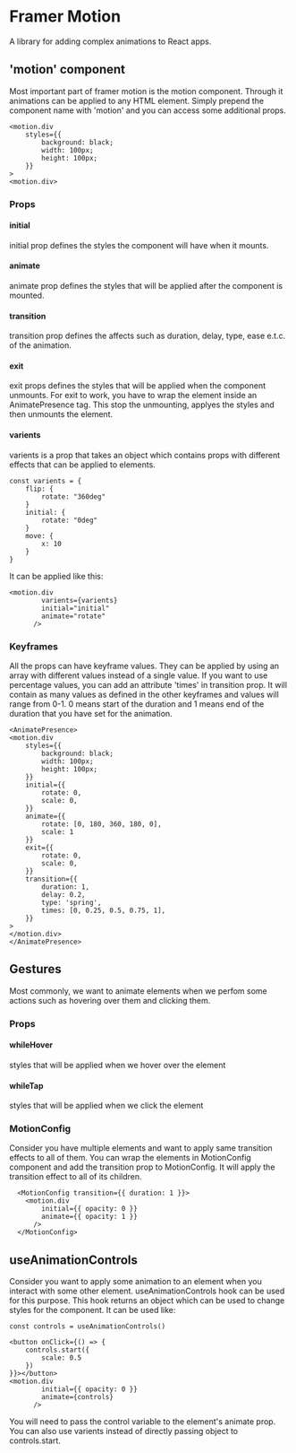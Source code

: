 # Framer Motion
A library for adding complex animations to React apps.

## 'motion' component
Most important part of framer motion is the motion component. Through it animations can be applied to any HTML element. Simply prepend the component name with 'motion' and you can access some additional props.
```
<motion.div
    styles={{
        background: black;
        width: 100px;
        height: 100px;
    }}
>
<motion.div>
```

### Props
#### initial
initial prop defines the styles the component will have when it mounts.

#### animate
animate prop defines the styles that will be applied after the component is mounted.

#### transition
transition prop defines the affects such as duration, delay, type, ease e.t.c. of the animation.

#### exit
exit props defines the styles that will be applied when the component unmounts. 
For exit to work, you have to wrap the element inside an AnimatePresence tag. This stop the unmounting, applyes the styles and then unmounts the element.

#### varients
varients is a prop that takes an object which contains props with different effects that can be applied to elements.
```
const varients = {
    flip: {
        rotate: "360deg"
    }
    initial: {
        rotate: "0deg"
    }
    move: {
        x: 10
    }
}
```
It can be applied like this:
```
<motion.div
        varients={varients}
        initial="initial"
        animate="rotate"
      />
```

### Keyframes
All the props can have keyframe values. They can be applied by using an array with different values instead of a single value. 
If you want to use percentage values, you can add an attribute 'times' in transition prop. It will contain as many values as defined in the other keyframes and values will range from 0-1. 0 means start of the duration and 1 means end of the duration that you have set for the animation.

```
<AnimatePresence>
<motion.div
    styles={{
        background: black;
        width: 100px;
        height: 100px;
    }}
    initial={{
        rotate: 0,
        scale: 0,
    }}
    animate={{
        rotate: [0, 180, 360, 180, 0],
        scale: 1
    }}
    exit={{
        rotate: 0,
        scale: 0,
    }}
    transition={{
        duration: 1,
        delay: 0.2,
        type: 'spring',
        times: [0, 0.25, 0.5, 0.75, 1],
    }}
>
</motion.div>
</AnimatePresence>

```
## Gestures
Most commonly, we want to animate elements when we perfom some actions such as hovering over them and clicking them. 

### Props
#### whileHover
styles that will be applied when we hover over the element

#### whileTap
styles that will be applied when we click the element

### MotionConfig
Consider you have multiple elements and want to apply same transition effects to all of them. You can wrap the elements in MotionConfig component and add the transition prop to MotionConfig. It will apply the transition effect to all of its children.
```
  <MotionConfig transition={{ duration: 1 }}>
    <motion.div
        initial={{ opacity: 0 }}
        animate={{ opacity: 1 }}
      />
  </MotionConfig>
```

## useAnimationControls
Consider you want to apply some animation to an element when you interact with some other element. useAnimationControls hook can be used for this purpose. This hook returns an object which can be used to change styles for the component. It can be used like:

```
const controls = useAnimationControls()

<button onClick={() => {
    controls.start({
        scale: 0.5
    })
}}></button>
<motion.div
        initial={{ opacity: 0 }}
        animate={controls}
      />
```
You will need to pass the control variable to the element's animate prop.
You can also use varients instead of directly passing object to controls.start. 